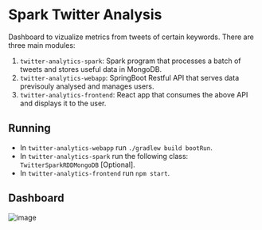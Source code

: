 # Spark Twitter Analysis
Dashboard to vizualize metrics from tweets of certain keywords.
There are three main modules:
1. `twitter-analytics-spark`: Spark program that processes a batch of tweets and stores useful data in MongoDB.
2. `twitter-analytics-webapp`: SpringBoot Restful API that serves data previsouly analysed and manages users.
3. `twitter-analytics-frontend`: React app that consumes the above API and displays it to the user.

## Running
* In `twitter-analytics-webapp` run `./gradlew build bootRun`.
* In `twitter-analytics-spark` run the following class: `TwitterSparkRDDMongoDB` [Optional].
* In `twitter-analytics-frontend` run `npm start`.

## Dashboard
![image](https://user-images.githubusercontent.com/9336586/52723047-f3e3c780-2f93-11e9-8503-b6f1d25b2b13.png)

